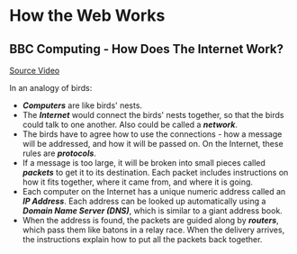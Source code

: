 # How the Web Works

## BBC Computing - How Does The Internet Work?

[Source Video](https://vimeo.com/128575085)

In an analogy of birds:
* **_Computers_** are like birds' nests.
* The **_Internet_** would connect the birds' nests together, so that the birds could talk to one another. Also could be called a **_network_**.
* The birds have to agree how to use the connections - how a message will be addressed, and how it will be passed on. On the Internet, these rules are **_protocols_**.
* If a message is too large, it will be broken into small pieces called **_packets_** to get it to its destination. Each packet includes instructions on how it fits together, where it came from, and where it is going.
* Each computer on the Internet has a unique numeric address called an **_IP Address_**. Each address can be looked up automatically using a **_Domain Name Server (DNS)_**, which is similar to a giant address book.
* When the address is found, the packets are guided along by **_routers_**, which pass them like batons in a relay race. When the delivery arrives, the instructions explain how to put all the packets back together.
